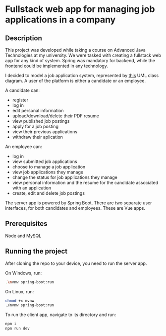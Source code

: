 # Fullstack web app for managing job applications in a company
## Description
This project was developed while taking a course on Advanced Java Technologies at my university. We were tasked with creating a fullstack web app for any kind of system. Spring was mandatory for backend, while the frontend could be implemented in any technology. 

I decided to model a job application system, represented by [this](https://github.com/vuk1011/job-application-system/blob/main/UML-ClassDiagram.png) UML class diagram.
A user of the platform is either a candidate or an employee.

A candidate can:
- register
- log in
- edit personal information
- upload/download/delete their PDF resume
- view published job postings
- apply for a job posting
- view their previous applications
- withdraw their aplication

An employee can:
- log in
- view submitted job applications
- choose to manage a job application
- view job applications they manage
- change the status for job applications they manage
- view personal information and the resume for the candidate associated with an application
- create, edit and delete job postings

The server app is powered by Spring Boot. There are two separate user interfaces, for both candidates and employees. These are Vue apps.

## Prerequisites
Node and MySQL

## Running the project
After cloning the repo to your device, you need to run the server app.

On Windows, run:
```sh
.\mvnw spring-boot:run
```
On Linux, run:
```sh
chmod +x mvnw
./mvnw spring-boot:run
```

To run the client app, navigate to its directory and run:
```sh
npm i
npm run dev
```
